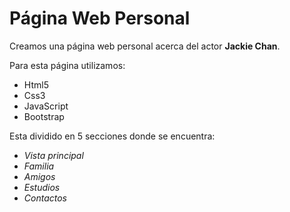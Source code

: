 # Página Web Personal

Creamos una página web personal acerca del actor **Jackie Chan**. 

Para esta página utilizamos:
* Html5
* Css3
* JavaScript 
* Bootstrap

Esta dividido en 5 secciones donde se encuentra:
* *Vista principal*
* *Familia*
* *Amigos*
* *Estudios*
* *Contactos*